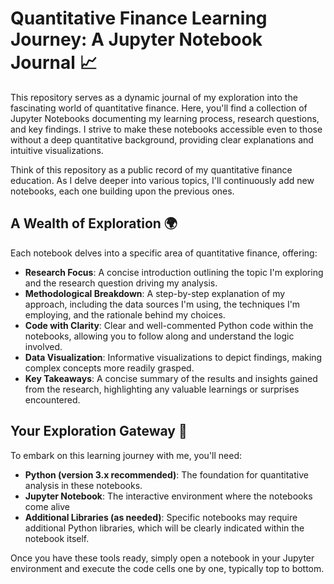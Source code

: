 # Quantitative Finance Learning Journey: A Jupyter Notebook Journal 📈

This repository serves as a dynamic journal of my exploration into the fascinating world of quantitative finance. Here, you'll find a collection of Jupyter Notebooks documenting my learning process, research questions, and key findings. I strive to make these notebooks accessible even to those without a deep quantitative background, providing clear explanations and intuitive visualizations.

Think of this repository as a public record of my quantitative finance education. As I delve deeper into various topics, I'll continuously add new notebooks, each one building upon the previous ones.

## A Wealth of Exploration  🌍

Each notebook delves into a specific area of quantitative finance, offering:

- **Research Focus**: A concise introduction outlining the topic I'm exploring and the research question driving my analysis.
- **Methodological Breakdown**: A step-by-step explanation of my approach, including the data sources I'm using, the techniques I'm employing, and the rationale behind my choices.
- **Code with Clarity**: Clear and well-commented Python code within the notebooks, allowing you to follow along and understand the logic involved.
- **Data Visualization**: Informative visualizations to depict findings, making complex concepts more readily grasped.
- **Key Takeaways**: A concise summary of the results and insights gained from the research, highlighting any valuable learnings or surprises encountered.

## Your Exploration Gateway 🚪

To embark on this learning journey with me, you'll need:

- **Python (version 3.x recommended)**: The foundation for quantitative analysis in these notebooks.
- **Jupyter Notebook**: The interactive environment where the notebooks come alive
- **Additional Libraries (as needed)**: Specific notebooks may require additional Python libraries, which will be clearly indicated within the notebook itself.

Once you have these tools ready, simply open a notebook in your Jupyter environment and execute the code cells one by one, typically top to bottom.
